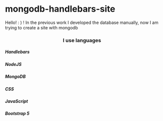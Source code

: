 # mongodb-handlebars-site
Hello! : ) ! In the previous work I developed the database manually, now I am trying to create a site with mongodb
<h3 align="center">I use languages</h3>
<h5>Handlebars</h5>
<h5>NodeJS</h5>
<h5>MongoDB</h5>
<h5>CSS</h5>
<h5>JavaScript</h5>
<h5>Bootstrap 5</h5>

